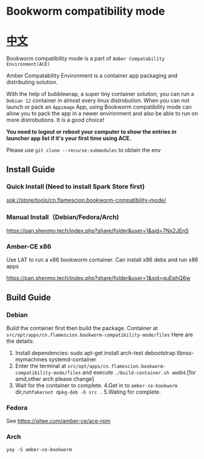 


# Bookworm compatibility mode

# [中文](README.zh.md)

Bookworm compatibility mode is a part of `Amber Compatability Environment(ACE)`

Amber Compatability Environment is a container app packaging and distributing solution.

With the help of bubblewrap, a super tiny container solution, you can run a `Debian 12` container in almost every linux distrobution. When you can not launch or pack an `Appimage` App, using Bookworm compatibility mode can allow you to pack the app in a newer environment and also be able to run on more distrobutions. It is a good choice! 

 **You need to logout or reboot your computer to show the entries in launcher app list if it's your first time using ACE.** 

Please use `git clone --recurse-submodules` to obtain the env


## Install Guide


### Quick Install (Need to install Spark Store first)

[spk://store/tools/cn.flamescion.bookworm-compatibility-mode/](https://spk-resolv.spark-app.store/?spk=spk://store/tools/cn.flamescion.bookworm-compatibility-mode/)

### Manual Install（Debian/Fedora/Arch)

https://pan.shenmo.tech/index.php?share/folder&user=1&sid=7Nx2JEnS


### Amber-CE x86

Use LAT to run a x86 bookworm container. Can install x86 debs and run x86 apps 

https://pan.shenmo.tech/index.php?share/folder&user=1&sid=quEphQ6w

## Build Guide

### Debian

Build the container first then build the package. Container at `src/opt/apps/cn.flamescion.bookworm-compatibility-mode/files`
Here are the details:
1. Install dependencies: sudo apt-get install arch-test debootstrap libnss-mymachines systemd-container
2. Enter the terminal at `src/opt/apps/cn.flamescion.bookworm-compatibility-mode/files` and execute `./build-container.sh amd64`.[for amd,other arch please change]
3. Wait for the container to complete.
4.Get in to `amber-ce-bookworm` dir,run`fakeroot dpkg-deb -b src .`
5.Wating for complete.


### Fedora

See https://gitee.com/amber-ce/ace-rpm

### Arch

`yay -S amber-ce-bookworm`
